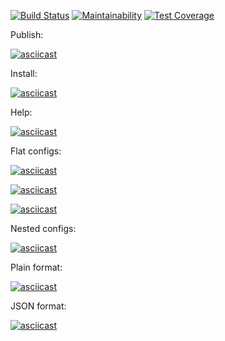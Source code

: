 [![Build Status](https://travis-ci.com/robinsout/frontend-project-lvl2.svg?branch=master)](https://travis-ci.com/robinsout/frontend-project-lvl2)
[![Maintainability](https://api.codeclimate.com/v1/badges/1a0dd3cd35fbcf3f3b6e/maintainability)](https://codeclimate.com/github/robinsout/frontend-project-lvl2/maintainability)
[![Test Coverage](https://api.codeclimate.com/v1/badges/1a0dd3cd35fbcf3f3b6e/test_coverage)](https://codeclimate.com/github/robinsout/frontend-project-lvl2/test_coverage)

Publish:

[![asciicast](https://asciinema.org/a/1QnKEMA83ocht9Tzyt9S2GyXb.svg)](https://asciinema.org/a/1QnKEMA83ocht9Tzyt9S2GyXb)

Install:

[![asciicast](https://asciinema.org/a/ymu3m8PQQsce2EQRDWXiY88vK.svg)](https://asciinema.org/a/ymu3m8PQQsce2EQRDWXiY88vK)

Help:

[![asciicast](https://asciinema.org/a/1aiZsEWyqEx3QwWQfI585aePf.svg)](https://asciinema.org/a/1aiZsEWyqEx3QwWQfI585aePf)

Flat configs:

[![asciicast](https://asciinema.org/a/KWJYilWRwFmL5kHWcbxR7z4BI.svg)](https://asciinema.org/a/KWJYilWRwFmL5kHWcbxR7z4BI)

[![asciicast](https://asciinema.org/a/FtGC3cSgfLMfzayqaQEYL37yA.svg)](https://asciinema.org/a/FtGC3cSgfLMfzayqaQEYL37yA)

[![asciicast](https://asciinema.org/a/IvweIKOfXQefxqfVRVCFwKNxv.svg)](https://asciinema.org/a/IvweIKOfXQefxqfVRVCFwKNxv)

Nested configs:

[![asciicast](https://asciinema.org/a/1aDaiyEiggbzW1P7YZaFDoM1B.svg)](https://asciinema.org/a/1aDaiyEiggbzW1P7YZaFDoM1B)

Plain format:

[![asciicast](https://asciinema.org/a/diPGSU4XO87sjn8HObExygQSy.svg)](https://asciinema.org/a/diPGSU4XO87sjn8HObExygQSy)

JSON format:

[![asciicast](https://asciinema.org/a/hHXB1acJswJsYWgi64GpTtIft.svg)](https://asciinema.org/a/hHXB1acJswJsYWgi64GpTtIft)

